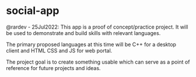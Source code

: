 # social-app

@rardev - 25Jul2022:
This app is a proof of concept/practice project. It will be used to demonstrate and build skills with relevant languages.

The primary proposed languages at this time will be C++ for a desktop client and HTML CSS and JS for web portal.

The project goal is to create something usable which can serve as a point of reference for future projects and ideas.